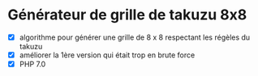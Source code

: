 # Générateur de grille de takuzu 8x8

-[X] algorithme pour générer une grille de 8 x 8 respectant les régèles du takuzu
-[X] améliorer la 1ère version qui était trop en brute force
-[X] PHP 7.0
